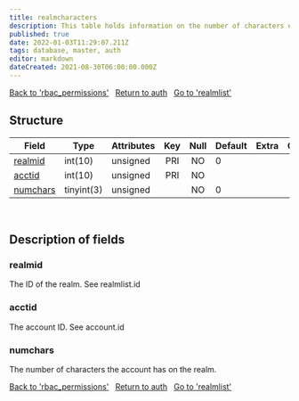 ```yaml
---
title: realmcharacters
description: This table holds information on the number of characters each account has for each realm. The data in this table is maintained by the core.
published: true
date: 2022-01-03T11:29:07.211Z
tags: database, master, auth
editor: markdown
dateCreated: 2021-08-30T06:00:00.000Z
---
```


<a href="https://trinitycore.info/en/database/master/auth/rbac_permissions" class="mt-5 v-btn v-btn--depressed v-btn--flat v-btn--outlined theme--light v-size--default darkblue--text text--lighten-3"><span class="v-btn__content"><i aria-hidden="true" class="v-icon notranslate v-icon--left mdi mdi-arrow-left theme--light"></i><span>Back to 'rbac_permissions'</span></span></a>&nbsp;&nbsp;&nbsp;<a href="https://trinitycore.info/en/database/master/auth/home" class="mt-5 v-btn v-btn--depressed v-btn--flat v-btn--outlined theme--light v-size--default darkblue--text text--lighten-3"><span class="v-btn__content"><i aria-hidden="true" class="v-icon notranslate v-icon--left mdi mdi-home-outline theme--light"></i><span>Return to auth</span></span></a>&nbsp;&nbsp;&nbsp;<a href="https://trinitycore.info/en/database/master/auth/realmlist" class="mt-5 v-btn v-btn--depressed v-btn--flat v-btn--outlined theme--light v-size--default darkblue--text text--lighten-3"><span class="v-btn__content"><span>Go to 'realmlist'</span><i aria-hidden="true" class="v-icon notranslate v-icon--right mdi mdi-arrow-right theme--light"></i></span></a>

## Structure

| Field | Type | Attributes | Key | Null | Default | Extra | Comment |
| --- | --- | --- | :---: | :---: | --- | --- | --- |
| [realmid](#realmid) | int(10) | unsigned | PRI | NO | 0 |  |  |
| [acctid](#acctid) | int(10) | unsigned | PRI | NO |  |  |  |
| [numchars](#numchars) | tinyint(3) | unsigned |  | NO | 0 |  |  |
&nbsp;
## Description of fields

### realmid
The ID of the realm. See realmlist.id
&nbsp;

### acctid
The account ID. See account.id
&nbsp;

### numchars
The number of characters the account has on the realm.
&nbsp;

<a href="https://trinitycore.info/en/database/master/auth/rbac_permissions" class="mt-5 v-btn v-btn--depressed v-btn--flat v-btn--outlined theme--light v-size--default darkblue--text text--lighten-3"><span class="v-btn__content"><i aria-hidden="true" class="v-icon notranslate v-icon--left mdi mdi-arrow-left theme--light"></i><span>Back to 'rbac_permissions'</span></span></a>&nbsp;&nbsp;&nbsp;<a href="https://trinitycore.info/en/database/master/auth/home" class="mt-5 v-btn v-btn--depressed v-btn--flat v-btn--outlined theme--light v-size--default darkblue--text text--lighten-3"><span class="v-btn__content"><i aria-hidden="true" class="v-icon notranslate v-icon--left mdi mdi-home-outline theme--light"></i><span>Return to auth</span></span></a>&nbsp;&nbsp;&nbsp;<a href="https://trinitycore.info/en/database/master/auth/realmlist" class="mt-5 v-btn v-btn--depressed v-btn--flat v-btn--outlined theme--light v-size--default darkblue--text text--lighten-3"><span class="v-btn__content"><span>Go to 'realmlist'</span><i aria-hidden="true" class="v-icon notranslate v-icon--right mdi mdi-arrow-right theme--light"></i></span></a>

